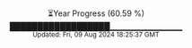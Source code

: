 <p align="center">
⏳Year Progress (60.59 %) <br>
██████████████████▁▁▁▁▁▁▁▁▁▁▁▁ <br>
<sub>Updated: Fri, 09 Aug 2024 18:25:37 GMT</sub>
</p>

